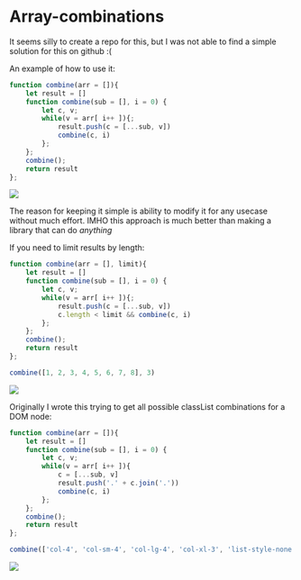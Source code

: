 # Array-combinations

It seems silly to create a repo for this, but I was not able to find a simple solution for this on github :(




An example of how to use it:
```javascript
function combine(arr = []){
	let result = []
	function combine(sub = [], i = 0) {
		let c, v;
		while(v = arr[ i++ ]){;
			result.push(c = [...sub, v])
			combine(c, i)
		};
	}; 
	combine();
	return result
};
```
![](https://i.imgur.com/m4YC0Ow.png)

The reason for keeping it simple is ability to modify it for any usecase without much effort. 
IMHO this approach is much better than making a library that can do *anything*

If you need to limit results by length:
```javascript
function combine(arr = [], limit){
	let result = []
	function combine(sub = [], i = 0) {
		let c, v;
		while(v = arr[ i++ ]){;
			result.push(c = [...sub, v])
			c.length < limit && combine(c, i)
		};
	}; 
	combine();
	return result
};

combine([1, 2, 3, 4, 5, 6, 7, 8], 3)
```
![](https://i.imgur.com/462etkQ.png)

Originally I wrote this trying to get all possible classList combinations for a DOM node:
```javascript
function combine(arr = []){
	let result = []
	function combine(sub = [], i = 0) {
		let c, v;
		while(v = arr[ i++ ]){
			c = [...sub, v]
			result.push('.' + c.join('.'))
			combine(c, i)
		};
	}; 
	combine();
	return result
};

combine(['col-4', 'col-sm-4', 'col-lg-4', 'col-xl-3', 'list-style-none', 'f6', 'color-fg-muted', 'pl-lg-4'])
```
![](https://i.imgur.com/V0DAqJ6.png)

